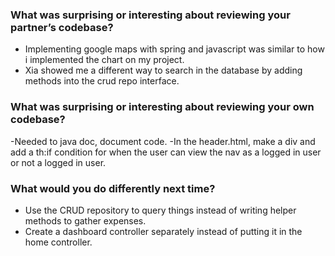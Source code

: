 ### What was surprising or interesting about reviewing your partner’s codebase?
- Implementing google maps with spring and javascript was similar to how i implemented the chart on my project.
- Xia showed me a different way to search in the database by adding methods into the crud repo interface.

### What was surprising or interesting about reviewing your own codebase?
-Needed to java doc, document code.
-In the header.html, make a div and add a th:if condition for when the user can view the nav as a logged in user or 
not a logged in user.

### What would you do differently next time?
- Use the CRUD repository to query things instead of writing helper methods to gather expenses. 
- Create a dashboard controller separately instead of putting it in the home controller.